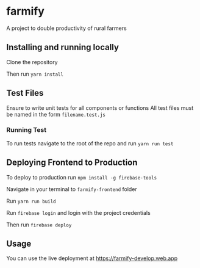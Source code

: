 # farmify

A project to double productivity of rural farmers

## Installing and running locally

Clone the repository

Then run `yarn install`

## Test Files

Ensure to write unit tests for all components or functions 
All test files must be named in the form `filename.test.js`

### Running Test

To run tests navigate to the root of the repo and run `yarn run test`

## Deploying Frontend to Production

To deploy to production run `npm install -g firebase-tools`

Navigate in your terminal to  `farmify-frontend` folder

Run `yarn run build`

Run `firebase login` and login with the project credentials

Then run `firebase deploy`

## Usage
You can use the live deployment at https://farmify-develop.web.app